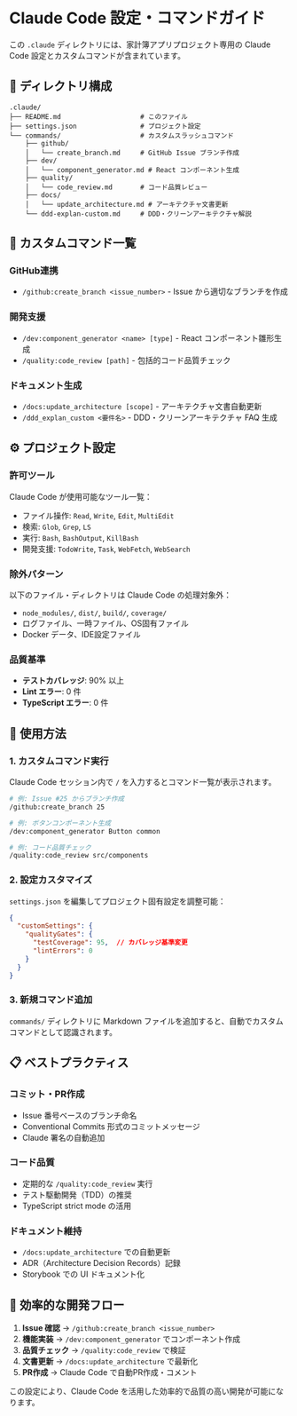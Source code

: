 # Claude Code 設定・コマンドガイド

この `.claude` ディレクトリには、家計簿アプリプロジェクト専用の Claude Code 設定とカスタムコマンドが含まれています。

## 📁 ディレクトリ構成

```
.claude/
├── README.md                    # このファイル
├── settings.json                # プロジェクト設定
└── commands/                    # カスタムスラッシュコマンド
    ├── github/
    │   └── create_branch.md     # GitHub Issue ブランチ作成
    ├── dev/
    │   └── component_generator.md # React コンポーネント生成
    ├── quality/
    │   └── code_review.md       # コード品質レビュー
    ├── docs/
    │   └── update_architecture.md # アーキテクチャ文書更新
    └── ddd-explan-custom.md     # DDD・クリーンアーキテクチャ解説
```

## 🎯 カスタムコマンド一覧

### GitHub連携
- `/github:create_branch <issue_number>` - Issue から適切なブランチを作成

### 開発支援  
- `/dev:component_generator <name> [type]` - React コンポーネント雛形生成
- `/quality:code_review [path]` - 包括的コード品質チェック

### ドキュメント生成
- `/docs:update_architecture [scope]` - アーキテクチャ文書自動更新
- `/ddd_explan_custom <要件名>` - DDD・クリーンアーキテクチャ FAQ 生成

## ⚙️ プロジェクト設定

### 許可ツール
Claude Code が使用可能なツール一覧：
- ファイル操作: `Read`, `Write`, `Edit`, `MultiEdit`
- 検索: `Glob`, `Grep`, `LS`
- 実行: `Bash`, `BashOutput`, `KillBash`
- 開発支援: `TodoWrite`, `Task`, `WebFetch`, `WebSearch`

### 除外パターン
以下のファイル・ディレクトリは Claude Code の処理対象外：
- `node_modules/`, `dist/`, `build/`, `coverage/`
- ログファイル、一時ファイル、OS固有ファイル
- Docker データ、IDE設定ファイル

### 品質基準
- **テストカバレッジ**: 90% 以上
- **Lint エラー**: 0 件
- **TypeScript エラー**: 0 件

## 🔧 使用方法

### 1. カスタムコマンド実行
Claude Code セッション内で `/` を入力するとコマンド一覧が表示されます。

```bash
# 例: Issue #25 からブランチ作成
/github:create_branch 25

# 例: ボタンコンポーネント生成  
/dev:component_generator Button common

# 例: コード品質チェック
/quality:code_review src/components
```

### 2. 設定カスタマイズ
`settings.json` を編集してプロジェクト固有設定を調整可能：

```json
{
  "customSettings": {
    "qualityGates": {
      "testCoverage": 95,  // カバレッジ基準変更
      "lintErrors": 0
    }
  }
}
```

### 3. 新規コマンド追加
`commands/` ディレクトリに Markdown ファイルを追加すると、自動でカスタムコマンドとして認識されます。

## 📋 ベストプラクティス

### コミット・PR作成
- Issue 番号ベースのブランチ命名
- Conventional Commits 形式のコミットメッセージ  
- Claude 署名の自動追加

### コード品質
- 定期的な `/quality:code_review` 実行
- テスト駆動開発（TDD）の推奨
- TypeScript strict mode の活用

### ドキュメント維持
- `/docs:update_architecture` での自動更新
- ADR（Architecture Decision Records）記録
- Storybook での UI ドキュメント化

## 🚀 効率的な開発フロー

1. **Issue 確認** → `/github:create_branch <issue_number>`
2. **機能実装** → `/dev:component_generator` でコンポーネント作成
3. **品質チェック** → `/quality:code_review` で検証  
4. **文書更新** → `/docs:update_architecture` で最新化
5. **PR作成** → Claude Code で自動PR作成・コメント

この設定により、Claude Code を活用した効率的で品質の高い開発が可能になります。